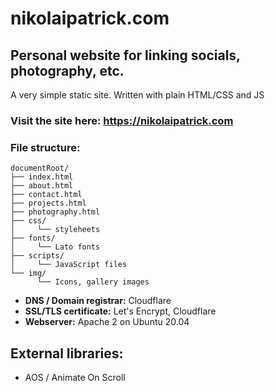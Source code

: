 # nikolaipatrick.com
## Personal website for linking socials, photography, etc.
A very simple static site. Written with plain HTML/CSS and JS

### Visit the site here: https://nikolaipatrick.com

### File structure:
```
documentRoot/
├── index.html
├── about.html
├── contact.html
├── projects.html
├── photography.html
├── css/
│     └── styleheets
├── fonts/
│     └── Lato fonts
├── scripts/
│     └── JavaScript files
└── img/
      └── Icons, gallery images
```

* **DNS / Domain registrar:** Cloudflare
* **SSL/TLS certificate:** Let's Encrypt, Cloudflare
* **Webserver:** Apache 2 on Ubuntu 20.04

## External libraries:

* AOS / Animate On Scroll
